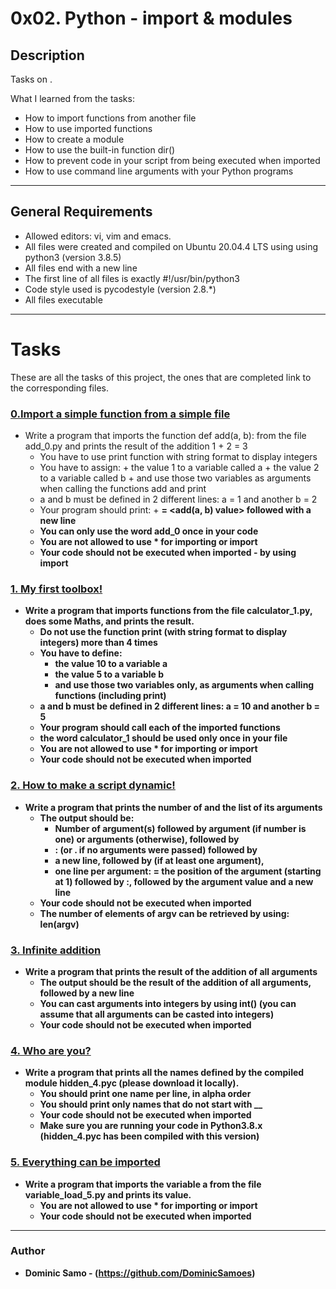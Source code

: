 # 0x02. Python - import & modules

## Description

Tasks on .

What I learned from the tasks:

* How to import functions from another file
* How to use imported functions
* How to create a module
* How to use the built-in function dir()
* How to prevent code in your script from being executed when imported
* How to use command line arguments with your Python programs

---

## General Requirements
* Allowed editors: vi, vim and emacs.
* All files were created and compiled on Ubuntu 20.04.4 LTS using using python3 (version 3.8.5)
* All files end with a new line
* The first line of all files is exactly #!/usr/bin/python3
* Code style used is pycodestyle (version 2.8.*)
* All files executable

---

# Tasks

These are all the tasks of this project, the ones that are completed link to the corresponding files.

### [0.Import a simple function from a simple file](./0-add.py)
* Write a program that imports the function def add(a, b): from the file add_0.py and prints the result of the addition 1 + 2 = 3
	- You have to use print function with string format to display integers
	- You have to assign:
			+ the value 1 to a variable called a
			+ the value 2 to a variable called b
			+ and use those two variables as arguments when calling the functions add and print
	- a and b must be defined in 2 different lines: a = 1 and another b = 2
	- Your program should print: <a value> + <b value> = <add(a, b) value> followed with a new line
	- You can only use the word add_0 once in your code
	- You are not allowed to use * for importing or __import__
	- Your code should not be executed when imported - by using __import__

### [1. My first toolbox!](./1-calculation.py)
* Write a program that imports functions from the file calculator_1.py, does some Maths, and prints the result.
	- Do not use the function print (with string format to display integers) more than 4 times
	- You have to define:
		+ the value 10 to a variable a
		+ the value 5 to a variable b
		+ and use those two variables only, as arguments when calling functions (including print)
	- a and b must be defined in 2 different lines: a = 10 and another b = 5
	- Your program should call each of the imported functions
	- the word calculator_1 should be used only once in your file
	- You are not allowed to use * for importing or __import__
	- Your code should not be executed when imported

### [2. How to make a script dynamic!](./2-args.py)
* Write a program that prints the number of and the list of its arguments
	- The output should be:
		+ Number of argument(s) followed by argument (if number is one) or arguments (otherwise), followed by
		+ : (or . if no arguments were passed) followed by
		+ a new line, followed by (if at least one argument),
		+ one line per argument:
			= the position of the argument (starting at 1) followed by :, followed by the argument value and a new line
	- Your code should not be executed when imported
	- The number of elements of argv can be retrieved by using: len(argv)

### [3. Infinite addition](./3-infinite_add.py)
* Write a program that prints the result of the addition of all arguments
	- The output should be the result of the addition of all arguments, followed by a new line
	- You can cast arguments into integers by using int() (you can assume that all arguments can be casted into integers)
	- Your code should not be executed when imported

### [4. Who are you?](./4-hidden_discovery.py)
* Write a program that prints all the names defined by the compiled module hidden_4.pyc (please download it locally).
	- You should print one name per line, in alpha order
	- You should print only names that do not start with __
	- Your code should not be executed when imported
	- Make sure you are running your code in Python3.8.x (hidden_4.pyc has been compiled with this version)

### [5. Everything can be imported](./5-variable_load.py)
* Write a program that imports the variable a from the file variable_load_5.py and prints its value.
	- You are not allowed to use * for importing or __import__
	- Your code should not be executed when imported

---

### Author
* **Dominic Samo** - (https://github.com/DominicSamoes)
